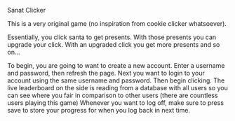 Sanat Clicker

This is a very original game (no inspiration from cookie clicker whatsoever).

Essentially, you click santa to get presents. With those presents you can upgrade your click. With an upgraded click you get more presents and so on...

To begin, you are going to want to create a new account. Enter a username and password, then refresh the page.
Next you want to login to your account using the same username and password.
Then begin clicking.
The live leaderboard on the side is reading from a database with all users so you can see where you fair in comparison to other users (there are countless users playing this game)
Whenever you want to log off, make sure to press save to store your progress for when you log back in next time.
